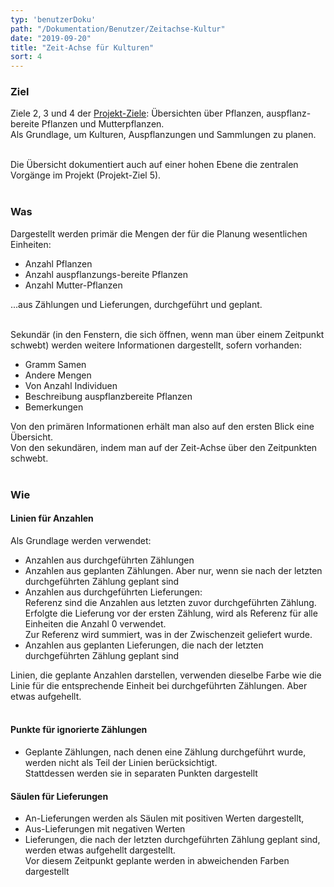 ```yaml
---
typ: 'benutzerDoku'
path: "/Dokumentation/Benutzer/Zeitachse-Kultur"
date: "2019-09-20"
title: "Zeit-Achse für Kulturen"
sort: 4
---
```


### Ziel
Ziele 2, 3 und 4 der [Projekt-Ziele](/Dokumentation/Benutzer/Ziele/): Übersichten über Pflanzen, auspflanz-bereite Pflanzen und Mutterpflanzen.<br/>
Als Grundlage, um Kulturen, Auspflanzungen und Sammlungen zu planen.<br/><br/>

Die Übersicht dokumentiert auch auf einer hohen Ebene die zentralen Vorgänge im Projekt (Projekt-Ziel 5).<br/><br/>

### Was
Dargestellt werden primär die Mengen der für die Planung wesentlichen Einheiten:

- Anzahl Pflanzen
- Anzahl auspflanzungs-bereite Pflanzen
- Anzahl Mutter-Pflanzen

...aus Zählungen und Lieferungen, durchgeführt und geplant.<br/><br/>

Sekundär (in den Fenstern, die sich öffnen, wenn man über einem Zeitpunkt schwebt) werden weitere Informationen dargestellt, sofern vorhanden:

- Gramm Samen
- Andere Mengen
- Von Anzahl Individuen
- Beschreibung auspflanzbereite Pflanzen
- Bemerkungen

Von den primären Informationen erhält man also auf den ersten Blick eine Übersicht.<br/>
Von den sekundären, indem man auf der Zeit-Achse über den Zeitpunkten schwebt.<br/><br/>

### Wie

#### Linien für Anzahlen
Als Grundlage werden verwendet:

- Anzahlen aus durchgeführten Zählungen
- Anzahlen aus geplanten Zählungen. Aber nur, wenn sie nach der letzten durchgeführten Zählung geplant sind
- Anzahlen aus durchgeführten Lieferungen:<br/>
  Referenz sind die Anzahlen aus letzten zuvor durchgeführten Zählung.<br/>
  Erfolgte die Lieferung vor der ersten Zählung, wird als Referenz für alle Einheiten die Anzahl 0 verwendet.<br/>
  Zur Referenz wird summiert, was in der Zwischenzeit geliefert wurde.
- Anzahlen aus geplanten Lieferungen, die nach der letzten durchgeführten Zählung geplant sind

Linien, die geplante Anzahlen darstellen, verwenden dieselbe Farbe wie die Linie für die entsprechende Einheit bei durchgeführten Zählungen. Aber etwas aufgehellt.<br/><br/>

#### Punkte für ignorierte Zählungen
- Geplante Zählungen, nach denen eine Zählung durchgeführt wurde, werden nicht als Teil der Linien berücksichtigt.<br/>
  Stattdessen werden sie in separaten Punkten dargestellt

#### Säulen für Lieferungen
- An-Lieferungen werden als Säulen mit positiven Werten dargestellt,
- Aus-Lieferungen mit negativen Werten
- Lieferungen, die nach der letzten durchgeführten Zählung geplant sind, werden etwas aufgehellt dargestellt.<br/>
  Vor diesem Zeitpunkt geplante werden in abweichenden Farben dargestellt

